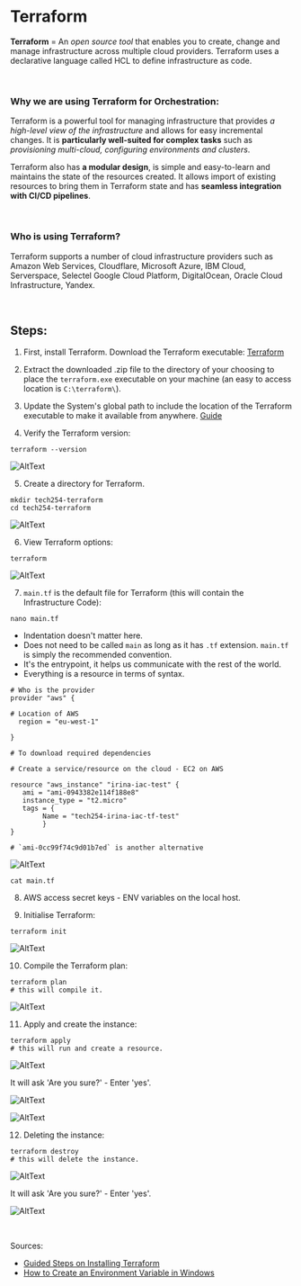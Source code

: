 # Terraform

**Terraform** = An *open source tool* that enables you to create, change and manage infrastructure across multiple cloud providers. Terraform uses a declarative language called HCL to define infrastructure as code.

<br>

### Why we are using Terraform for Orchestration:
Terraform is a powerful tool for managing infrastructure that provides *a high-level view of the infrastructure* and allows for easy incremental changes. It is **particularly well-suited for complex tasks** such as *provisioning multi-cloud, configuring environments and clusters*. 

Terraform also has **a modular design**, is simple and easy-to-learn and maintains the state of the resources created. It allows import of existing resources to bring them in Terraform state and has **seamless integration with CI/CD pipelines**. 

<br>

### Who is using Terraform?
Terraform supports a number of cloud infrastructure providers such as Amazon Web Services, Cloudflare, Microsoft Azure, IBM Cloud, Serverspace, Selectel Google Cloud Platform, DigitalOcean, Oracle Cloud Infrastructure, Yandex.

<br>

## Steps:

1. First, install Terraform. Download the Terraform executable: [Terraform](https://developer.hashicorp.com/terraform/downloads)

2. Extract the downloaded .zip file to the directory of your choosing to place the `terraform.exe` executable on your machine (an easy to access location is `C:\terraform\`).

3. Update the System's global path to include the location of the Terraform executable to make it available from anywhere. [Guide](https://build5nines.com/install-terraform-on-windows-for-use-in-command-prompt-and-powershell/#update-system-global-path)

4. Verify the Terraform version: 

```shell
terraform --version
```
![AltText](Images/terraform_version.png)

5. Create a directory for Terraform.

```shell
mkdir tech254-terraform
cd tech254-terraform
```

![AltText](Images/mkdir.png)

6. View Terraform options:

```shell
terraform
```
![AltText](Images/terraform_options.png)

7. `main.tf` is the default file for Terraform (this will contain the Infrastructure Code):

```shell
nano main.tf
```
* Indentation doesn't matter here. 
* Does not need to be called `main` as long as it has `.tf` extension. `main.tf` is simply the recommended convention.
* It's the entrypoint, it helps us communicate with the rest of the world. 
* Everything is a resource in terms of syntax.

```shell
# Who is the provider
provider "aws" {

# Location of AWS
  region = "eu-west-1"

}

# To download required dependencies

# Create a service/resource on the cloud - EC2 on AWS

resource "aws_instance" "irina-iac-test" {
   ami = "ami-0943382e114f188e8"
   instance_type = "t2.micro"
   tags = {
        Name = "tech254-irina-iac-tf-test"
        }
}

# `ami-0cc99f74c9d01b7ed` is another alternative
```

![AltText](Images/correct_main_tf.png)

```
cat main.tf
```

8. AWS access secret keys - ENV variables on the local host.

9. Initialise Terraform:

```
terraform init
```

![AltText](Images/terraform_init.png)

10. Compile the Terraform plan:

```shell
terraform plan
# this will compile it.
```

![AltText](Images/terraform_plan.png)

11. Apply and create the instance:

```
terraform apply
# this will run and create a resource.
```

![AltText](Images/terraform_apply.png)

It will ask 'Are you sure?' - Enter 'yes'.

![AltText](Images/successful_instance.png)

![AltText](Images/mine.png)


12. Deleting the instance:

```
terraform destroy
# this will delete the instance.
```
![AltText](Images/terraform_destroy.png)

It will ask 'Are you sure?' - Enter 'yes'.

![AltText](Images/destroy_confirmed.png)

<br>

Sources:
- [Guided Steps on Installing Terraform](https://build5nines.com/install-terraform-on-windows-for-use-in-command-prompt-and-powershell/)
- [How to Create an Environment Variable in Windows](https://kb.wisc.edu/cae/page.php?id=24500)